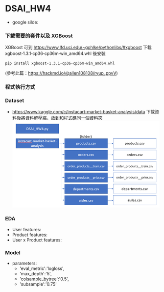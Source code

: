 # DSAI_HW4

- google silde:

### 下載需要的套件以及 XGBoost
XGBoost 可到 https://www.lfd.uci.edu/~gohlke/pythonlibs/#xgboost 下載 xgboost‑1.3.1‑cp36‑cp36m‑win_amd64.whl 後安裝

```
pip install xgboost‑1.3.1‑cp36‑cp36m‑win_amd64.whl
```
(參考此篇：https://hackmd.io/@allen108108/ryup_ppvV)

### 程式執行方式

### Dataset
- https://www.kaggle.com/c/instacart-market-basket-analysis/data 下載資料後將資料解壓縮，放到和程式碼同一個資料夾
![image](https://github.com/P76094046/DSAI_HW4/blob/main/%E6%93%B7%E5%8F%96.PNG)

### EDA
- User features: 
- Product features:
- User x Product features:

### Model
- parameters:
  - 'eval_metric':'logloss', 
  - 'max_depth':'5', 
  - 'colsample_bytree':'0.5', 
  - 'subsample':'0.75'  

